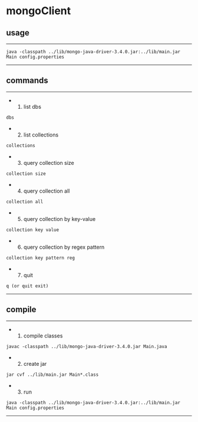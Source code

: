 # mongoClient

## usage

----------------------------------

```
java -classpath ../lib/mongo-java-driver-3.4.0.jar:../lib/main.jar Main config.properties
```
----------------------------------


## commands
----------------------------------

* 1. list dbs
```
dbs
```

* 2. list collections
```
collections
```

* 3. query collection size
```
collection size
```

* 4. query collection all
```
collection all
```
 
* 5. query collection by key-value
```
collection key value
```

* 6. query collection by regex pattern
```
collection key pattern reg
```

* 7. quit
```
q (or quit exit)
```

----------------------------------


## compile
----------------------------------
* 1. compile classes
```
javac -classpath ../lib/mongo-java-driver-3.4.0.jar Main.java
```

* 2. create jar
```
jar cvf ../lib/main.jar Main*.class
```

* 3. run
```
java -classpath ../lib/mongo-java-driver-3.4.0.jar:../lib/main.jar Main config.properties
```
----------------------------------
